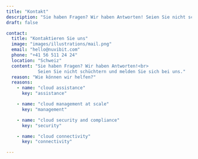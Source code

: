```yaml
---
title: "Kontakt"
description: "Sie haben Fragen? Wir haben Antworten! Seien Sie nicht schüchtern und melden Sie sich bei uns."
draft: false

contact:
  title: "Kontaktieren Sie uns"
  image: "images/illustrations/mail.png"
  email: "hello@nuvibit.com"
  phone: "+41 56 511 24 24"
  location: "Schweiz"
  content: "Sie haben Fragen? Wir haben Antworten!<br>
            Seien Sie nicht schüchtern und melden Sie sich bei uns."
  reason: "Wie können wir helfen?"
  reasons:
    - name: "cloud assistance"
      key: "assistance"

    - name: "cloud management at scale"
      key: "management"

    - name: "cloud security and compliance"
      key: "security"

    - name: "cloud connectivity"
      key: "connectivity"

---
```

